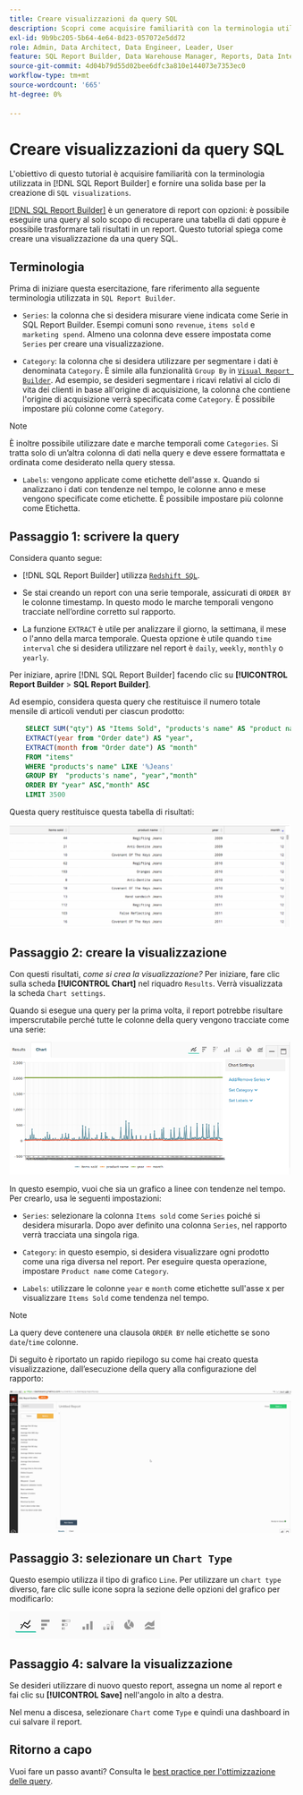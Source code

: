 ```yaml
---
title: Creare visualizzazioni da query SQL
description: Scopri come acquisire familiarità con la terminologia utilizzata in SQL Report Builder e come fornire una solida base per la creazione di visualizzazioni SQL.
exl-id: 9b9bc205-5b64-4e64-8d23-057072e5dd72
role: Admin, Data Architect, Data Engineer, Leader, User
feature: SQL Report Builder, Data Warehouse Manager, Reports, Data Integration
source-git-commit: 4d04b79d55d02bee6dfc3a810e144073e7353ec0
workflow-type: tm+mt
source-wordcount: '665'
ht-degree: 0%

---
```


# Creare visualizzazioni da query SQL

L&#39;obiettivo di questo tutorial è acquisire familiarità con la terminologia utilizzata in [!DNL SQL Report Builder] e fornire una solida base per la creazione di `SQL visualizations`.

[[!DNL SQL Report Builder]](../data-analyst/dev-reports/sql-rpt-bldr.md) è un generatore di report con opzioni: è possibile eseguire una query al solo scopo di recuperare una tabella di dati oppure è possibile trasformare tali risultati in un report. Questo tutorial spiega come creare una visualizzazione da una query SQL.

## Terminologia

Prima di iniziare questa esercitazione, fare riferimento alla seguente terminologia utilizzata in `SQL Report Builder`.

- `Series`: la colonna che si desidera misurare viene indicata come Serie in SQL Report Builder. Esempi comuni sono `revenue`, `items sold` e `marketing spend`. Almeno una colonna deve essere impostata come `Series` per creare una visualizzazione.

- `Category`: la colonna che si desidera utilizzare per segmentare i dati è denominata `Category`. È simile alla funzionalità `Group By` in [`Visual Report Builder`](../data-user/reports/ess-rpt-build-visual.md). Ad esempio, se desideri segmentare i ricavi relativi al ciclo di vita dei clienti in base all&#39;origine di acquisizione, la colonna che contiene l&#39;origine di acquisizione verrà specificata come `Category`. È possibile impostare più colonne come `Category`.

>[!NOTE]
>
>È inoltre possibile utilizzare date e marche temporali come `Categories`. Si tratta solo di un’altra colonna di dati nella query e deve essere formattata e ordinata come desiderato nella query stessa.

- `Labels`: vengono applicate come etichette dell&#39;asse x. Quando si analizzano i dati con tendenze nel tempo, le colonne anno e mese vengono specificate come etichette. È possibile impostare più colonne come Etichetta.

## Passaggio 1: scrivere la query

Considera quanto segue:

- [!DNL SQL Report Builder] utilizza [`Redshift SQL`](https://docs.aws.amazon.com/redshift/latest/dg/c_redshift-and-postgres-sql.html).

- Se stai creando un report con una serie temporale, assicurati di `ORDER BY` le colonne timestamp. In questo modo le marche temporali vengono tracciate nell’ordine corretto sul rapporto.

- La funzione `EXTRACT` è utile per analizzare il giorno, la settimana, il mese o l&#39;anno della marca temporale. Questa opzione è utile quando `time interval` che si desidera utilizzare nel report è `daily`, `weekly`, `monthly` o `yearly`.

Per iniziare, aprire [!DNL SQL Report Builder] facendo clic su **[!UICONTROL Report Builder** > **SQL Report Builder]**.

Ad esempio, considera questa query che restituisce il numero totale mensile di articoli venduti per ciascun prodotto:

```sql
    SELECT SUM("qty") AS "Items Sold", "products's name" AS "product name",
    EXTRACT(year from "Order date") AS "year",
    EXTRACT(month from "Order date") AS "month"
    FROM "items"
    WHERE "products's name" LIKE '%Jeans'
    GROUP BY  "products's name", "year","month"
    ORDER BY "year" ASC,"month" ASC
    LIMIT 3500
```

Questa query restituisce questa tabella di risultati:

![Tabella che mostra i risultati delle query SQL con gli elementi venduti per prodotto, anno e mese](../assets/SQL_results_table.png)

## Passaggio 2: creare la visualizzazione

Con questi risultati, *come si crea la visualizzazione?* Per iniziare, fare clic sulla scheda **[!UICONTROL Chart]** nel riquadro `Results`. Verrà visualizzata la scheda `Chart settings`.

Quando si esegue una query per la prima volta, il report potrebbe risultare imperscrutabile perché tutte le colonne della query vengono tracciate come una serie:

![Report SQL iniziale con tutte le colonne tracciate come serie](../assets/SQL_initial_report_results.png)

In questo esempio, vuoi che sia un grafico a linee con tendenze nel tempo. Per crearlo, usa le seguenti impostazioni:

- `Series`: selezionare la colonna `Items sold` come `Series` poiché si desidera misurarla. Dopo aver definito una colonna `Series`, nel rapporto verrà tracciata una singola riga.

- `Category`: in questo esempio, si desidera visualizzare ogni prodotto come una riga diversa nel report. Per eseguire questa operazione, impostare `Product name` come `Category`.

- `Labels`: utilizzare le colonne `year` e `month` come etichette sull&#39;asse x per visualizzare `Items Sold` come tendenza nel tempo.

>[!NOTE]
>
>La query deve contenere una clausola `ORDER BY` nelle etichette se sono `date`/`time` colonne.

Di seguito è riportato un rapido riepilogo su come hai creato questa visualizzazione, dall’esecuzione della query alla configurazione del rapporto:

![Dimostrazione animata della configurazione delle impostazioni di visualizzazione del report SQL](../assets/SQL_report_settings.gif)

## Passaggio 3: selezionare un `Chart Type`

Questo esempio utilizza il tipo di grafico `Line`. Per utilizzare un `chart type` diverso, fare clic sulle icone sopra la sezione delle opzioni del grafico per modificarlo:

![Icone del tipo di grafico disponibili, incluse opzioni di visualizzazione a linee, a barre, ad area e di altro tipo](../assets/Chart_types.png)

## Passaggio 4: salvare la visualizzazione

Se desideri utilizzare di nuovo questo report, assegna un nome al report e fai clic su **[!UICONTROL Save]** nell&#39;angolo in alto a destra.

Nel menu a discesa, selezionare `Chart` come `Type` e quindi una dashboard in cui salvare il report.

## Ritorno a capo

Vuoi fare un passo avanti? Consulta le [best practice per l&#39;ottimizzazione delle query](../best-practices/optimizing-your-sql-queries.md).
